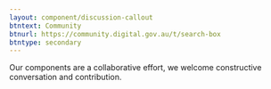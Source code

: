 ```yaml
---
layout: component/discussion-callout
btntext: Community
btnurl: https://community.digital.gov.au/t/search-box
btntype: secondary
---
```


Our components are a collaborative effort, we welcome constructive conversation and contribution.

